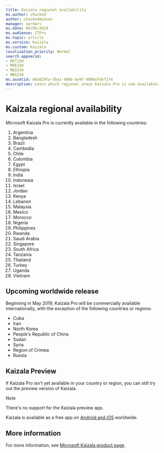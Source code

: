 ```yaml
---
title: Kaizala regional availability
ms.author: chucked
author: chuckedmonson
manager: serdars
ms.date: 04/05/2019
ms.audience: ITPro
ms.topic: article
ms.service: Kaizala
ms.custom: Kaizala
localization_priority: Normal
search.appverid:
- MET150
- MOE150
- MED150
- MBS150
ms.assetid: d0a029fa-5ba1-400e-be9f-909befdef2f4
description: Learn which regional areas Kaizala Pro is now available.
---
```


# Kaizala regional availability

Microsoft Kaizala Pro is currently available in the following countries:

1. Argentina 
2. Bangladesh
3. Brazil
4. Cambodia
5. Chile
6. Colombia
7. Egypt 
8. Ethiopia
9. India
10. Indonesia
11. Israel
12. Jordan
13. Kenya
14. Lebanon
15. Malaysia
16. Mexico
17. Morocco
18. Nigeria
19. Philippines
20. Rwanda
21. Saudi Arabia
22. Singapore
23. South Africa 
24. Tanzania 
25. Thailand
26. Turkey
27. Uganda
28. Vietnam

## Upcoming worldwide release

Beginning in May 2019, Kaizala Pro will be commercially available internationally, with the exception of the following countries or regions:

- Cuba
- Iran
- North Korea
- People's Republic of China
- Sudan
- Syria
- Region of Crimea
- Russia 

## Kaizala Preview

If Kaizala Pro isn't yet available in your country or region, you can still try out the preview version of Kaizala.

> [!NOTE]
> There's no support for the Kaizala preview app.

Kaizala is available as a free app on [Android and iOS](https://products.office.com/business/microsoft-kaizala) worldwide.

## More information

For more information, see [Microsoft Kaizala product page](https://products.office.com/business/microsoft-kaizala).
